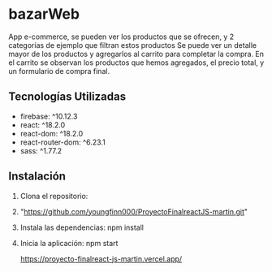 # bazarWeb
App e-commerce, se pueden ver los productos que se ofrecen, y 2 categorías de ejemplo que filtran estos productos
Se puede ver un detalle mayor de los productos y agregarlos al carrito para completar la compra.
En el carrito se observan los productos que hemos agregados, el precio total, y un formulario de compra final.

## Tecnologías Utilizadas
* firebase: ^10.12.3
* react: ^18.2.0
* react-dom: ^18.2.0
* react-router-dom: ^6.23.1
* sass: ^1.77.2

## Instalación
1. Clona el repositorio:
2. "https://github.com/youngfinn000/ProyectoFinalreactJS-martin.git"
   

3. Instala las dependencias:
   npm install


4. Inicia la aplicación:
   npm start


   https://proyecto-finalreact-js-martin.vercel.app/


